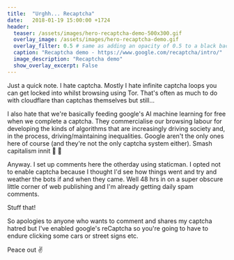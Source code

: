 ```yaml
---
title:  "Urghh... Recaptcha"
date:   2018-01-19 15:00:00 +1724
header:
  teaser: /assets/images/hero-recaptcha-demo-500x300.gif
  overlay_image: /assets/images/hero-recaptcha-demo.gif
  overlay_filter: 0.5 # same as adding an opacity of 0.5 to a black background
  caption: "Recaptcha demo - https://www.google.com/recaptcha/intro/"
  image_description: "Recaptcha demo"
  show_overlay_excerpt: False
---
```

Just a quick note. I hate captcha. Mostly I hate infinite captcha loops you can get locked into whilst browsing using Tor. That's often as much to do with cloudflare than captchas themselves but still...

I also hate that we're basically feeding google's AI machine learning for free when we complete a captcha. They commercialise our browsing labour for developing the kinds of algorithms that are increasingly driving society and, in the process, driving/maintaining inequalities. Google aren't the only ones here of course (and they're not the only captcha system either). Smash capitalism innit :punch: 🏴

Anyway. I set up comments here the otherday using staticman. I opted not to enable captcha because I thought I'd see how things went and try and weather the bots if and when they came. Well 48 hrs in on a super obscure little corner of web publishing and I'm already getting daily spam comments.

Stuff that!

So apologies to anyone who wants to comment and shares my captcha hatred but I've enabled google's reCaptcha so you're going to have to endure clicking some cars or street signs etc.

Peace out :v:
